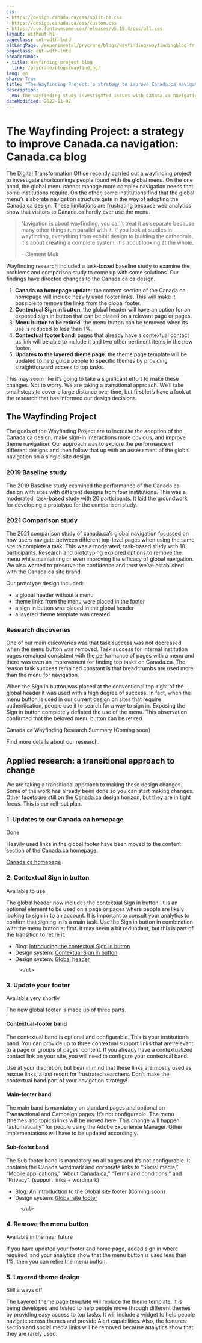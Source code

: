 ```yaml
---
css:
- https://design.canada.ca/css/split-h1.css
- https://design.canada.ca/css/custom.css
- https://use.fontawesome.com/releases/v5.15.4/css/all.css
layout: without-h1
pageclass: cnt-wdth-lmtd
altLangPage: /experimental/prycrane/blogs/wayfinding/wayfindingblog-fr-01.html
pageclass: cnt-wdth-lmtd
breadcrumbs:
- title: Wayfinding project blog
  link: /prycrane/blogs/wayfinding/
lang: en
share: True
title: "The Wayfinding Project: a strategy to improve Canada.ca navigation"
description: 
  en: The wayfinding study investigated issues with Canada.ca navigation and informed changes to improve navigation and simplify the adoption of the Canada.ca design for departments and agencies.  The main improvements include the introduction of a new sign in button, removing the menu button, a contextual footer band, a main footer band with themes, and a layered design for the theme page. 
dateModified: 2022-11-02
---
```

<h1 property="name" id="wb-cont" dir="ltr"><span class="stacked"><span>The Wayfinding Project: a strategy to improve Canada.ca navigation</span>: <span>Canada.ca blog</span></span></h1>
 <p>The Digital Transformation Office recently carried out a wayfinding project to investigate shortcomings people found with the global menu.  On the one hand, the global menu cannot manage more complex navigation needs that some institutions require.  On the other, some institutions find that the global menu’s elaborate navigation structure gets in the way of adopting the Canada.ca design.   These limitations are frustrating because web analytics show that visitors to Canada.ca hardly ever use the menu.</p>  
  <section class="small mrgn-tp-lg">
	<blockquote class="mrgn-tp-lg">
  <p>Navigation is about wayfinding, you can't treat it as separate because many other things run parallel with it. If you look at studies in wayfinding, everything from exhibit design to building the cathedrals, it's about creating a complete system. It's about looking at the whole.</p>

  <p>– Clement Mok</p>
</blockquote>	
	</section>
  <p>Wayfinding research included a task-based baseline study to examine the problems and comparison study to come up with some solutions.   Our findings have directed changes to the Canada.ca ca design.</p> 
  
  <ol>
	<li><strong>Canada.ca homepage update</strong>: the content section of the Canada.ca homepage will include heavily used footer links.  This will make it possible to remove the links from the global footer.</li>
	<li><strong>Contextual Sign in button</strong>: the global header will have an option for an exposed sign in button that can be placed on a relevant page or pages.</li>
	<li><strong>Menu button to be retired</strong>: the menu button can be removed when its use is reduced to less than 1%.</li>
<li><strong>Contextual footer band</strong>: pages that already have a contextual contact us link will be able to include it and two other pertinent items in the new footer.</li>
	<li><strong>Updates to the layered theme page</strong>: the theme page template will be updated to help guide people to specific themes by providing straightforward access to top tasks.</li>
  </ol>
<p>This may seem like it’s going to take a significant effort to make these changes.  Not to worry.  We are taking a transitional approach.   We’ll take small steps to cover a large distance over time, but first let’s have a look at the research that has informed our design decisions.</p>


<h2>The Wayfinding Project</h2>
  
 <p>The goals of the Wayfinding Project are to increase the adoption of the Canada.ca design, make sign-in interactions more obvious, and improve theme navigation.  Our approach was to explore the performance of different designs and then follow that up with an assessment of the global navigation on a single-site design.</p>


<h3>2019 Baseline study</h3>
<p>The 2019 Baseline study examined the performance of the Canada.ca design with sites with different designs from four institutions.   This was a moderated, task-based study with 20 participants.   It laid the groundwork for developing a prototype for the comparison study.</p>
<h3>2021 Comparison study</h3>
<p>The 2021 comparison study of canada.ca’s global navigation focussed on how users navigate between different top-level pages when using the same site to complete a task.  This was a moderated, task-based study with 18 participants.   Research and prototyping explored options to remove the menu while maintaining or even improving the efficacy of global navigation.  We also wanted to preserve the confidence and trust we’ve established with the Canada.ca site brand.</p>

<p>Our prototype design included:</p>
<ul>
	<li>a global header without a menu</li>
<li>theme links from the menu were placed in the footer</li>
<li>a sign in button was placed in the global header</li>
<li>a layered theme template was created</li>
</ul>	
<h3>Research discoveries</h3>
<p>One of our main discoveries was that task success was not decreased when the menu button was removed.   Task success for internal institution pages remained consistent with the performance of pages with a menu and there was even an improvement for finding top tasks on Canada.ca.  The reason task success remained constant is that breadcrumbs are used more than the menu for navigation.</p>

<p>When the Sign in button was placed at the conventional top-right of the global header it was used with a high degree of success.   In fact, when the menu button is used in our current design on sites that require authentication, people use it to search for a way to sign in.  Exposing the Sign in button completely deflated the use of the menu.  This observation confirmed that the beloved menu button can be retired.</p>

<div class="panel panel-info col-md-7 mrgn-tp-lg">
  <div class="panel-body">
   <p class="mrgn-tp-md">Canada.ca Wayfinding Research Summary (Coming soon)</p>
	  <p>Find more details about our research.</p>
  </div>
</div>
<div class="clearfix"></div>

 <h2>Applied research: a transitional approach to change</h2>
<p>We are taking a transitional approach to making these design changes.  Some of the work has already been done so you can start making changes.  Other facets are still on the Canada.ca design horizon, but they are in tight focus.  This is our roll-out plan.</p>

<h3>1. Updates to our Canada.ca homepage</h3>
<p><span class="fas fa-check mrgn-rght-md text-success" aria-hidden="true"></span> Done</p>

<p>Heavily used links in the global footer have been moved to the content section of the Canada.ca homepage.</p>
  
 <div class="panel panel-info col-md-7 mrgn-tp-lg">
  <div class="panel-body">
	  <p class="mrgn-tp-md"><a href="https://www.canada.ca/en.html">Canada.ca homepage</a></p>
  </div>
</div>
<div class="clearfix"></div> 


<h3>2. Contextual Sign in button</h3>
<p><span class="fas fa-check mrgn-rght-md text-success" aria-hidden="true"></span> Available to use</p>

<p>The global header now includes the contextual Sign in button.  It is an optional element to be used on a page or pages where people are likely looking to sign in to an account.  It is important to consult your analytics to confirm that signing in is a main task.  Use the Sign in button in combination with the menu button at first.  It may seem a bit redundant, but this is part of the transition to retire it.</p>

 <div class="panel panel-info col-md-7 mrgn-tp-lg">
  <div class="panel-body">
	<ul class="mrgn-tp-md">
		<li>Blog: <a href="https://blog.canada.ca/2022/09/23/introducing-contextual-sign-in-button">Introducing the contextual Sign in button</a></li>
		<li>Design system: <a href="https://design.canada.ca/common-design-patterns/contextual-signin.html">Contextual Sign in button</a></li>		
		<li>Design system: <a href="https://design.canada.ca/common-design-patterns/global-header.html">Global header</a></li>		
		
		
	  </ul>
  </div>
</div>
<div class="clearfix"></div> 


<h3>3. Update your footer</h3>
<p><span class="fas fa-circle mrgn-rght-md text-warning" aria-hidden="true"></span> Available very shortly</p>

<p>The new global footer is made up of three parts.</p>
<h4>Contextual-footer band</h4>
<p>The contextual band is optional and configurable.  This is your institution’s band.  You can provide up to three contextual support links that are relevant to a page or groups of pages’ content.  If you already have a contextualized contact link on your site, you will need to configure your contextual band.</p> 


<p>Use at your discretion, but bear in mind that these links are mostly used as rescue links, a last resort for frustrated searchers.  Don’t make the contextual band part of your navigation strategy!</p> 
<h4>Main-footer band</h4>
<p>The main band is mandatory on standard pages and optional on Transactional and Campaign pages.  It’s not configurable.  The menu {themes and topics}links will be moved here.  This change will happen “automatically” for people using the Adobe Experience Manager.   Other implementations will have to be updated accordingly.</p>
<h4>Sub-footer band</h4>
<p>The Sub footer band is mandatory on all pages and it’s not configurable.  It contains the Canada wordmark and corporate links to “Social media,” “Mobile applications,” “About Canada.ca,” “Terms and conditions,” and “Privacy”. (support links + wordmark)</p>
 <div class="panel panel-info col-md-7 mrgn-tp-lg">
  <div class="panel-body">
	<ul class="mrgn-tp-md">
		<li>Blog: An introduction to the Global site footer (Coming soon)</li>
		<li>Design system: <a href="#">Global site footer</a></li>	
		
		
	  </ul>
  </div>
</div>
<div class="clearfix"></div> 

<h3>4. Remove the menu button</h3>
<p><span class="fas fa-circle mrgn-rght-md text-info" aria-hidden="true"></span> Available in the near future</p>
<p>If you have updated your footer and home page, added sign in where required, and your analytics show that the menu button is used less than 1%, then you can retire the menu button.</p>
<h3>5. Layered theme design</h3>
<p><span class="fas fa-circle mrgn-rght-md" aria-hidden="true"></span> Still a ways off</p>


<p>The Layered theme page template will replace the theme template.   It is being developed and tested to help people move through different themes by providing easy access to top tasks.  It will include a widget to help people navigate across themes and provide Alert capabilities.  Also, the features section and social media links will be removed because analytics show that they are rarely used.</p>












